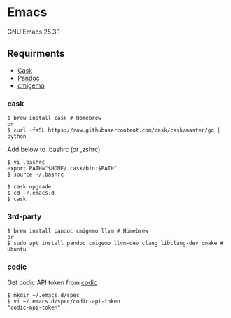 # Emacs

GNU Emacs 25.3.1

## Requirments
- [Cask](https://github.com/cask/cask)
- [Pandoc](https://pandoc.org)
- [cmigemo](https://github.com/koron/cmigemo)

### cask

``` shell
$ brew install cask # Homebrew
or
$ curl -fsSL https://raw.githubusercontent.com/cask/cask/master/go | python
```

Add below to .bashrc (or ,zshrc)

``` .bashrc (or .zshrc)
$ vi .bashrc
export PATH="$HOME/.cask/bin:$PATH"
$ source ~/.bashrc
```

``` shell
$ cask upgrade
$ cd ~/.emacs.d
$ cask
```

### 3rd-party

``` shell
$ brew install pandoc cmigemo llvm # Homebrew
or
$ sudo apt install pandoc cmigemo llvm-dev clang libclang-dev cmake # Ubuntu
```

### codic

Get codic API token from [codic](https://codic.jp/)

``` shell
$ mkdir ~/.emacs.d/spec
$ vi ~/.emacs.d/spec/codic-api-token
"codic-api-token"
```

